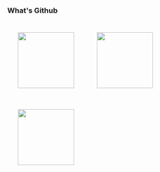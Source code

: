 ### What's Github

<img style="padding: 24px; height:128px;" src="./assets/github.png">
<img style="padding: 24px; height:128px;" src="./assets/github_desktop.png">
<img style="padding: 24px; height:128px;" src="./assets/git.png">
